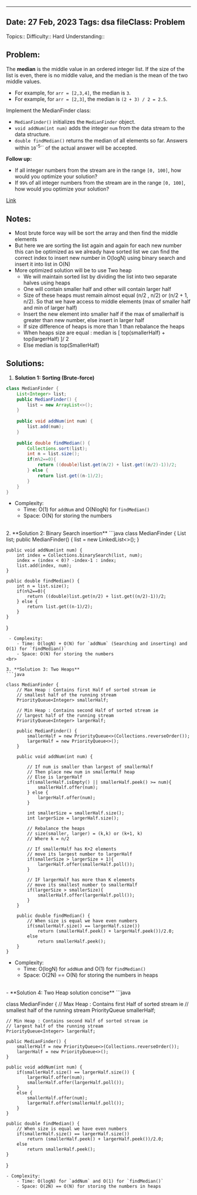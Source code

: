 
---
Date: 27 Feb, 2023
Tags: dsa
fileClass: Problem
---
Topics:: 
Difficulty::  Hard
Understanding:: 


## Problem: 
 The **median** is the middle value in an ordered integer list. If the size of the list is even, there is no middle value, and the median is the mean of the two middle values.

- For example, for `arr = [2,3,4]`, the median is `3`.
- For example, for `arr = [2,3]`, the median is `(2 + 3) / 2 = 2.5`.

Implement the MedianFinder class:

- `MedianFinder()` initializes the `MedianFinder` object.
- `void addNum(int num)` adds the integer `num` from the data stream to the data structure.
- `double findMedian()` returns the median of all elements so far. Answers within `10`<sup>-5</sup>`` of the actual answer will be accepted.

**Follow up:**

- If all integer numbers from the stream are in the range `[0, 100]`, how would you optimize your solution?
- If `99%` of all integer numbers from the stream are in the range `[0, 100]`, how would you optimize your solution?

[Link]( https://leetcode.com/problems/find-median-from-data-stream/)

## Notes: 
- Most brute force way will be sort the array and then find the middle elements 
- But here we are sorting the list again and again for each new number this can be optimized as we already have sorted list we can find the correct index to insert new number in O(logN) using binary search and insert it into list in O(N)
- More optimized solution will be to use Two heap
	- We will maintain sorted list by dividing the list into two separate halves using heaps
	- One will contain smaller half and other will contain larger half
	- Size of these heaps must remain almost equal (n/2 , n/2) or (n/2 + 1, n/2). So that we have access to middle elements (max of smaller half and min of larger half)
	- Insert the new element into smaller half if the max of smallerhalf is greater than new number, else insert in larger half
	- If size difference of heaps is more than 1 than rebalance the heaps
	- When heaps size are equal : median is \[ top(smallerHalf) + top(largerHalf) \]/ 2
	- Else median is top(SmallerHalf)

## Solutions: 

 1. **Solution 1: Sorting (Brute-force)**
```java
class MedianFinder {
    List<Integer> list;
    public MedianFinder() {
        list = new ArrayList<>();
    }
    
    public void addNum(int num) {
        list.add(num);
    }
    
    public double findMedian() {
        Collections.sort(list);
        int n = list.size();
        if(n%2==0){
            return ((double)list.get(n/2) + list.get((n/2)-1))/2;
        } else {
            return list.get((n-1)/2);
        }
    }
}
```
- Complexity: 
	- Time: O(1) for `addNum` and O(NlogN) for `findMedian()`
	- Space: O(N) for storing the numbers
<br>
2. **Solution 2: Binary Search insertion**
```java
class MedianFinder {
    List<Integer> list;
    public MedianFinder() {
        list = new LinkedList<>();
    }
    
    public void addNum(int num) {
        int index = Collections.binarySearch(list, num);
        index = (index < 0)? -index-1 : index;
        list.add(index, num);
    }
    
    public double findMedian() {
        int n = list.size();
        if(n%2==0){
            return ((double)list.get(n/2) + list.get((n/2)-1))/2;
        } else {
            return list.get((n-1)/2);
        }
    }
}
```
 - Complexity: 
	- Time: O(logN) + O(N) for `addNum` (Searching and inserting) and O(1) for `findMedian()`
	- Space: O(N) for storing the numbers
<br>

3. **Solution 3: Two Heaps** 
```java

class MedianFinder {
	// Max Heap : Contains first Half of sorted stream ie
	// smallest half of the running stream
	PriorityQueue<Integer> smallerHalf; 

	// Min Heap : Contains second Half of sorted stream ie
	// largest half of the running stream
	PriorityQueue<Integer> largerHalf;

	public MedianFinder() {
		smallerHalf = new PriorityQueue<>(Collections.reverseOrder());
		largerHalf = new PriorityQueue<>();
	}
	
	public void addNum(int num) {

		// If num is smaller than largest of smallerHalf
		// Then place new num in smallerHalf heap
		// Else is largerHalf
		if(smallerHalf.isEmpty() || smallerHalf.peek() >= num){
			smallerHalf.offer(num);
		} else {
			largerHalf.offer(num);
		}

		int smallerSize = smallerHalf.size();
		int largerSize = largerHalf.size();

		// Rebalance the heaps
		// size(smaller, larger) = (k,k) or (k+1, k)
		// Where k = n/2

		// If smallerHalf has K+2 elements 
		// move its largest number to largerHalf
		if(smallerSize > largerSize + 1){
			largerHalf.offer(smallerHalf.poll());
		}

		// IF largerHalf has more than K elements
		// move its smallest number to smallerHalf
		if(largerSize > smallerSize){
			smallerHalf.offer(largerHalf.poll());
		}
	}
	
	public double findMedian() {
		// When size is equal we have even numbers
		if(smallerHalf.size() == largerHalf.size())
			return (smallerHalf.peek() + largerHalf.peek())/2.0;
		else
			return smallerHalf.peek();
	}
}

```
- Complexity: 
	- Time: O(logN) for `addNum` and O(1) for `findMedian()`
	- Space: O(2N) == O(N) for storing the numbers in heaps
<br>
- **Solution 4: Two Heap solution concise**
```java

class MedianFinder {
	// Max Heap : Contains first Half of sorted stream ie
	// smallest half of the running stream
	PriorityQueue<Integer> smallerHalf; 

	// Min Heap : Contains second Half of sorted stream ie
	// largest half of the running stream
	PriorityQueue<Integer> largerHalf;

	public MedianFinder() {
		smallerHalf = new PriorityQueue<>(Collections.reverseOrder());
		largerHalf = new PriorityQueue<>();
	}
	
	public void addNum(int num) {
		if(smallerHalf.size() == largerHalf.size()) {
			largerHalf.offer(num);
			smallerHalf.offer(largerHalf.poll());
		} 
		else {
			smallerHalf.offer(num);
			largerHalf.offer(smallerHalf.poll());
		}
	}
	
	public double findMedian() {
		// When size is equal we have even numbers
		if(smallerHalf.size() == largerHalf.size())
			return (smallerHalf.peek() + largerHalf.peek())/2.0;
		else
			return smallerHalf.peek();
	}
}

```
- Complexity: 
	- Time: O(logN) for `addNum` and O(1) for `findMedian()`
	- Space: O(2N) == O(N) for storing the numbers in heaps